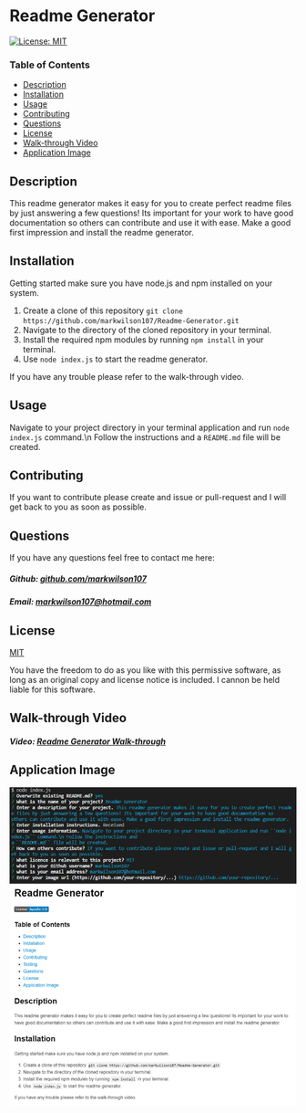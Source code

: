 # Readme Generator

[![License: MIT](https://img.shields.io/badge/License-MIT-yellow.svg)](https://opensource.org/licenses/MIT)

### Table of Contents

- [Description](#description)
- [Installation](#installation)
- [Usage](#usage)
- [Contributing](#contributing)
- [Questions](#questions)
- [License](#license)
- [Walk-through Video](#walk-through-video)
- [Application Image](#application-image)

## Description

This readme generator makes it easy for you to create perfect readme files by just answering a few questions! Its important for your work to have good documentation so others can contribute and use it with ease. Make a good first impression and install the readme generator.

## Installation

Getting started make sure you have node.js and npm installed on your system.

1. Create a clone of this repository ``git clone https://github.com/markwilson107/Readme-Generator.git``
2. Navigate to the directory of the cloned repository in your terminal.
3. Install the required npm modules by running ``npm install`` in your terminal.
4. Use ``node index.js`` to start the readme generator.

If you have any trouble please refer to the walk-through video.

## Usage

Navigate to your project directory in your terminal application and run ``node index.js`` command.\n Follow the instructions and a ``README.md`` file will be created.

## Contributing

If you want to contribute please create and issue or pull-request and I will get back to you as soon as possible.

## Questions

If you have any questions feel free to contact me here:

 ##### Github: [github.com/markwilson107](https://github.com/markwilson107)

 ##### Email: [markwilson107@hotmail.com](mailto:markwilson107@hotmail.com?subject=[GitHub])

## License

[MIT](https://opensource.org/licenses/MIT)

You have the freedom to do as you like with this permissive software, as long as an original copy and license notice is included. I cannon be held liable for this software.

## Walk-through Video

##### Video: [Readme Generator Walk-through](https://drive.google.com/file/d/1QvjLTv_Rml1mOnN876eHSK2Oz3sm2nkT/view?usp=sharing)

## Application Image

 ![Image of Application]( https://github.com/markwilson107/Readme-Generator/blob/main/images/deployed-application.png)